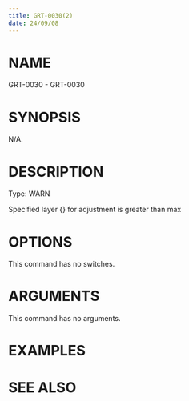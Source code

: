 ```yaml
---
title: GRT-0030(2)
date: 24/09/08
---
```


# NAME

GRT-0030 - GRT-0030

# SYNOPSIS

N/A.

# DESCRIPTION

Type: WARN

Specified layer {} for adjustment is greater than max

# OPTIONS

This command has no switches.

# ARGUMENTS

This command has no arguments.

# EXAMPLES

# SEE ALSO
